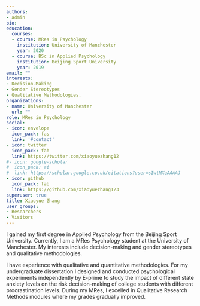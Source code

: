 ```yaml
---
authors:
- admin
bio: 
education:
  courses:
  - course: MRes in Psychology
    institution: University of Manchester
    year: 2020
  - course: BSc in Applied Psychology
    institution: Beijing Sport University
    year: 2019
email: ""
interests:
- Decision-Making
- Gender Stereotypes
- Qualitative Methodologies.
organizations:
- name: University of Manchester
  url: ""
role: MRes in Psychology
social:
- icon: envelope
  icon_pack: fas
  link: '#contact'
- icon: twitter
  icon_pack: fab
  link: https://twitter.com/xiaoyuezhang12
#- icon: google-scholar
#  icon_pack: ai
#  link: https://scholar.google.co.uk/citations?user=sIwtMXoAAAAJ
- icon: github
  icon_pack: fab
  link: https://github.com/xiaoyuezhang123
superuser: true
title: Xiaoyue Zhang
user_groups:
- Researchers
- Visitors
---
```


I gained my first degree in Applied Psychology from the Beijing Sport University. Currently, I am a MRes Psychology student at the University of Manchester. My interests include decision-making and  gender stereotypes and qualitative methodologies.

I have experience with qualitative and quantitative methodologies. For my undergraduate dissertation I designed and conducted psychological experiments independently by E-prime to study the impact of different state anxiety levels on the risk decision-making of college students with different procrastination levels. During my MRes, I excelled in Qualitative Research Methods modules where my grades gradually improved.